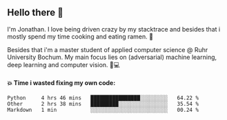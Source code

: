 ## Hello there 👋

I'm Jonathan. I love being driven crazy by my stacktrace and besides that i mostly spend my time cooking and eating ramen. 🍜

Besides that i'm a master student of applied computer science @ Ruhr University Bochum. 
My main focus lies on (adversarial) machine learning, deep learning and computer vision. 🔬💻

#### 💥 Time i wasted fixing my own code:

<!--START_SECTION:waka-->
```text
Python     4 hrs 46 mins   ████████████████░░░░░░░░░   64.22 % 
Other      2 hrs 38 mins   █████████░░░░░░░░░░░░░░░░   35.54 % 
Markdown   1 min           ░░░░░░░░░░░░░░░░░░░░░░░░░   00.24 % 
```
<!--END_SECTION:waka-->
